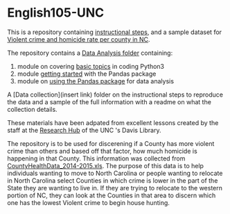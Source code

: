 # English105-UNC
 This is a repository containing [instructional steps](https://github.com/dmhanson/English105-UNC/blob/main/Instructional%20steps.ipynb), and a sample dataset for [Violent crime and homicide rate per county in NC](https://github.com/dmhanson/English105-UNC/blob/main/ViolentCrime-HomicideRate-inNorthCarolina.xls). 

The repository contains a [Data Analysis folder](https://github.com/dmhanson/English105-UNC/tree/main/Data%20analysis) containing:
1. module on covering [basic topics](https://github.com/dmhanson/English105-UNC/blob/main/Data%20analysis/Python%20Basics.ipynb) in coding Python3
2. module [getting started](https://github.com/dmhanson/English105-UNC/blob/main/Data%20analysis/Using%20Pandas1.ipynb) with the Pandas package
3. module on [using the Pandas package](https://github.com/dmhanson/English105-UNC/blob/main/Data%20analysis/Using%20Pandas2.ipynb) for data analysis

A [Data collection](insert link) folder on the instructional steps to reproduce the data and a sample of the full information with a readme on what the collection details.

These materials have been adpated from excellent lessons created by the staff at the [Research Hub](https://library.unc.edu/hub/) of the UNC 's Davis Library.

The repository is to be used for discerening if a County has more violent crime than others and based off that factor, how much homicide is happening in that County. This information was collected from [CountyHealthData_2014-2015.xls](https://github.com/dmhanson/English105-UNC/blob/main/CountyHealthData_2014-2015.xls). The purpose of this data is to help individuals wanting to move to North Carolina or people wanting to relocate in North Carolina select Counties in which crime is lower in the part of the State they are wanting to live in. If they are trying to relocate to the western portion of NC, they can look at the Counties in that area to discern which one has the lowest Violent crime to begin house hunting. 
